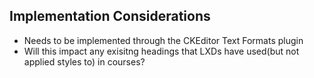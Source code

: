 ## Implementation Considerations

- Needs to be implemented through the CKEditor Text Formats plugin 
- Will this impact any exisitng headings that LXDs have used(but not applied styles to) in courses?